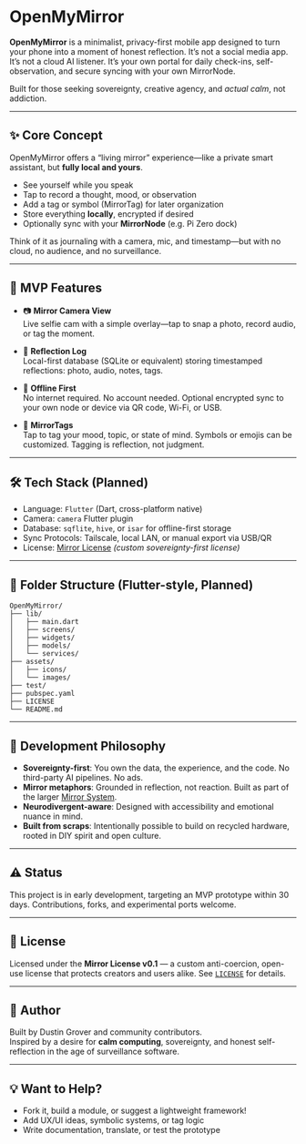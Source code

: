 # OpenMyMirror

**OpenMyMirror** is a minimalist, privacy-first mobile app designed to turn your phone into a moment of honest reflection. It’s not a social media app. It’s not a cloud AI listener. It’s your own portal for daily check-ins, self-observation, and secure syncing with your own MirrorNode.

Built for those seeking sovereignty, creative agency, and *actual calm*, not addiction.

---

## ✨ Core Concept

OpenMyMirror offers a “living mirror” experience—like a private smart assistant, but **fully local and yours**.

- See yourself while you speak
- Tap to record a thought, mood, or observation
- Add a tag or symbol (MirrorTag) for later organization
- Store everything **locally**, encrypted if desired
- Optionally sync with your **MirrorNode** (e.g. Pi Zero dock)

Think of it as journaling with a camera, mic, and timestamp—but with no cloud, no audience, and no surveillance.

---

## 🧩 MVP Features

- 📷 **Mirror Camera View**\
  Live selfie cam with a simple overlay—tap to snap a photo, record audio, or tag the moment.

- 🧠 **Reflection Log**\
  Local-first database (SQLite or equivalent) storing timestamped reflections: photo, audio, notes, tags.

- 🔐 **Offline First**\
  No internet required. No account needed. Optional encrypted sync to your own node or device via QR code, Wi-Fi, or USB.

- 🍿 **MirrorTags**\
  Tap to tag your mood, topic, or state of mind. Symbols or emojis can be customized. Tagging is reflection, not judgment.

---

## 🛠️ Tech Stack (Planned)

- Language: `Flutter` (Dart, cross-platform native)
- Camera: `camera` Flutter plugin
- Database: `sqflite`, `hive`, or `isar` for offline-first storage
- Sync Protocols: Tailscale, local LAN, or manual export via USB/QR
- License: [Mirror License](../LICENSE) *(custom sovereignty-first license)*

---

## 📆 Folder Structure (Flutter-style, Planned)

```
OpenMyMirror/
├── lib/
│   ├── main.dart
│   ├── screens/
│   ├── widgets/
│   ├── models/
│   └── services/
├── assets/
│   ├── icons/
│   └── images/
├── test/
├── pubspec.yaml
├── LICENSE
└── README.md
```

---

## 🌱 Development Philosophy

- **Sovereignty-first**: You own the data, the experience, and the code. No third-party AI pipelines. No ads.
- **Mirror metaphors**: Grounded in reflection, not reaction. Built as part of the larger [Mirror System](https://github.com/yourrepo/mirror-core).
- **Neurodivergent-aware**: Designed with accessibility and emotional nuance in mind.
- **Built from scraps**: Intentionally possible to build on recycled hardware, rooted in DIY spirit and open culture.

---

## ⚠️ Status

This project is in early development, targeting an MVP prototype within 30 days. Contributions, forks, and experimental ports welcome.

---

## 🪮 License

Licensed under the **Mirror License v0.1** — a custom anti-coercion, open-use license that protects creators and users alike. See [`LICENSE`](./LICENSE) for details.

---

## 👤 Author

Built by Dustin Grover and community contributors.\
Inspired by a desire for **calm computing**, sovereignty, and honest self-reflection in the age of surveillance software.

---

## 💡 Want to Help?

- Fork it, build a module, or suggest a lightweight framework!
- Add UX/UI ideas, symbolic systems, or tag logic
- Write documentation, translate, or test the prototype

